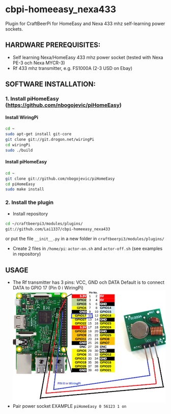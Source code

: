 # cbpi-homeeasy_nexa433
Plugin for CraftBeerPi for HomeEasy and Nexa 433 mhz self-learning power sockets. 
<br>
## HARDWARE PREREQUISITES:
- Self learning Nexa/HomeEasy 433 mhz power socket (tested with Nexa PE-3 och Nexa MYCR-3)
- Rf 433 mhz transmitter, e.g. FS1000A (2-3 USD on Ebay)

## SOFTWARE INSTALLATION:
### 1. Install piHomeEasy (https://github.com/nbogojevic/piHomeEasy)

#### Install WiringPi
```bash
cd ~
sudo apt-get install git-core
git clone git://git.drogon.net/wiringPi
cd wiringPi
sudo ./build
```
#### Install piHomeEasy
```bash
cd ~
git clone git://github.com/nbogojevic/piHomeEasy
cd piHomeEasy
sudo make install
```

### 2. Install the plugin
- Install repository
```bash
cd ~/craftbeerpi3/modules/plugins/
git://github.com/Lai1337/cbpi-homeeasy_nexa433
```
or put the file `__init__.py` in a new folder in `craftbeerpi3/modules/plugins/`
<br>
- Create 2 files in `/home/pi`: 
`actor-on.sh` and `actor-off.sh` (see examples in repository)

## USAGE
- The Rf transmitter has 3 pins: VCC, GND och DATA
Default is to connect DATA to GPIO 17 (Pin 0 i WiringPi)
![alt text](https://github.com/Lai1337/cbpi-homeeasy_nexa433/blob/master/Wiring.png)
- Pair power socket EXAMPLE `piHomeEasy 0 56123 1 on`
